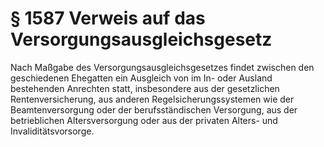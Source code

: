 # § 1587 Verweis auf das Versorgungsausgleichsgesetz
Nach Maßgabe des Versorgungsausgleichsgesetzes findet zwischen den geschiedenen Ehegatten ein Ausgleich von im In- oder Ausland bestehenden Anrechten statt, insbesondere aus der gesetzlichen Rentenversicherung, aus anderen Regelsicherungssystemen wie der Beamtenversorgung oder der berufsständischen Versorgung, aus der betrieblichen Altersversorgung oder aus der privaten Alters- und Invaliditätsvorsorge.